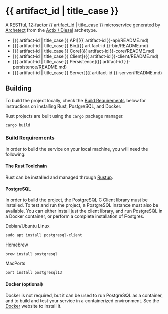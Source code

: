 {{ artifact_id | title_case }}
============

A RESTful, [12-factor](https://12factor.net/) {{ artifact_id | title_case }} microservice generated by
[Archetect](https://github.com/archetect/archetect) from the 
[Actix / Diesel](https://github.com/archetect/archetype-rust-service-actix-diesel-workspace) archetype.

* [{{ artifact-id | title_case }} API]({{ artifact-id }}-api/README.md)
* [{{ artifact-id | title_case }} Bin]({{ artifact-id }}-bin/README.md)
* [{{ artifact-id | title_case }} Core]({{ artifact-id }}-core/README.md)
* [{{ artifact-id | title_case }} Client]({{ artifact-id }}-client/README.md)
* [{{ artifact-id | title_case }} Persistence]({{ artifact-id }}-persistence/README.md)
* [{{ artifact-id | title_case }} Server]({{ artifact-id }}-server/README.md)

## Building

To build the project locally, check the [Build Requirements](#build-requirements) below for
instructions on installing Rust, PostgreSQL, and Docker.

Rust projects are built using the `cargo` package manager.

    cargo build



### Build Requirements

In order to build the service on your local machine, you will need the following:

#### The Rust Toolchain

Rust can be installed and managed through [Rustup](https://rustup.rs/).

#### PostgreSQL

In order to build the project, the PostgreSQL C Client library must be installed.  To test and run the project, a
PostgreSQL instance must also be available.  You can either install just the client library, and run PostgreSQL in a
Docker container, or perform a complete installation of Postgres.

Debian/Ubuntu Linux

    sudo apt install postgresql-client

Homebrew

    brew install postgresql

MacPorts

    port install postgresql13

#### Docker (optional)

Docker is not required, but it can be used to run PostgreSQL as a container, and to build and test your service in a
containerized environment.  See the [Docker](https://www.docker.com/get-started) website to install it.
